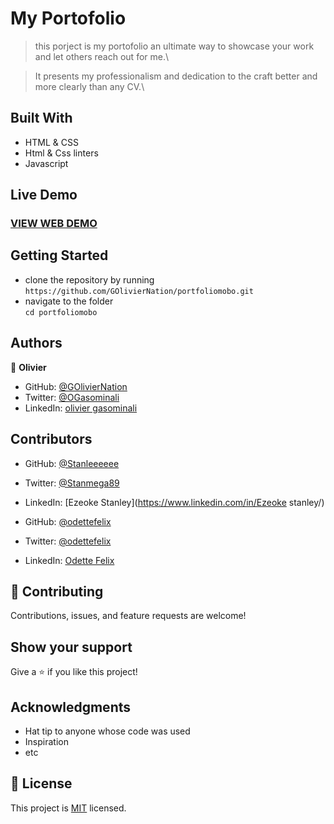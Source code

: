 
# My Portofolio
> this porject is my portofolio an ultimate way to showcase your work and let others reach out for me.\
<!-- ![screenshot](./assets/images/ScreenShot.png)\ -->
> It presents my professionalism and dedication to the craft better and more clearly than any CV.\


## Built With

- HTML & CSS
- Html & Css linters
- Javascript

## Live Demo

### [VIEW WEB DEMO](https://goliviernation.github.io/MyPortfolio/)

## Getting Started
- clone the repository by running\
    `https://github.com/GOlivierNation/portfoliomobo.git`
- navigate to the folder\
    `cd portfoliomobo`

## Authors

👤 **Olivier**

- GitHub: [@GOlivierNation](https://github.com/GOlivierNation)
- Twitter: [@OGasominali](https://twitter.com/Golivier_Nation)
- LinkedIn: [olivier gasominali](https://www.linkedin.com/in/olivier-gasominali-866962108/)

## Contributors

- GitHub: [@Stanleeeeee](https://github.com/Stanleeeeee)
- Twitter: [@Stanmega89](https://twitter.com/Stanmega89)
- LinkedIn: [Ezeoke Stanley](https://www.linkedin.com/in/Ezeoke stanley/)

- GitHub: [@odettefelix](https://github.com/odettefelix)
- Twitter: [@odettefelix](https://twitter.com/)
- LinkedIn: [Odette Felix](https://www.linkedin.com/in/odette-felix)


## 🤝 Contributing

Contributions, issues, and feature requests are welcome!

## Show your support

Give a ⭐️ if you like this project!

## Acknowledgments

- Hat tip to anyone whose code was used
- Inspiration
- etc

## 📝 License

This project is [MIT](./MIT.md) licensed.

